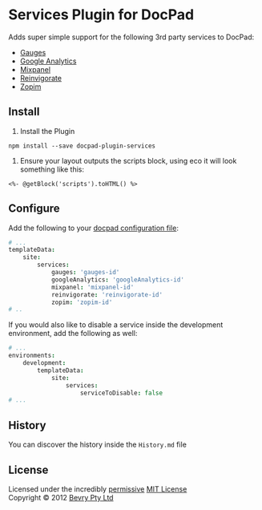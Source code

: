# Services Plugin for DocPad

Adds super simple support for the following 3rd party services to DocPad:

- [Gauges](http://gaug.es/)
- [Google Analytics](http://www.google.com.au/analytics/)
- [Mixpanel](https://mixpanel.com/)
- [Reinvigorate](https://www.reinvigorate.net/)
- [Zopim](http://zopim.com/)


## Install

1. Install the Plugin

  ```
  npm install --save docpad-plugin-services
  ```

1. Ensure your layout outputs the scripts block, using eco it will look something like this:

  ```
  <%- @getBlock('scripts').toHTML() %>
  ```


## Configure

Add the following to your [docpad configuration file](http://bevry.me/docpad/config):

``` coffee
# ...
templateData:
	site:
		services:
			gauges: 'gauges-id'
			googleAnalytics: 'googleAnalytics-id'
			mixpanel: 'mixpanel-id'
			reinvigorate: 'reinvigorate-id'
			zopim: 'zopim-id'
# ..
```

If you would also like to disable a service inside the development environment, add the following as well:

``` coffee
# ...
environments:
	development:
		templateData:
			site:
				services:
					serviceToDisable: false
# ...
```


## History
You can discover the history inside the `History.md` file


## License
Licensed under the incredibly [permissive](http://en.wikipedia.org/wiki/Permissive_free_software_licence) [MIT License](http://creativecommons.org/licenses/MIT/)
<br/>Copyright &copy; 2012 [Bevry Pty Ltd](http://bevry.me)